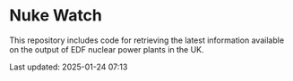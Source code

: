 # Nuke Watch

This repository includes code for retrieving the latest information available on the output of EDF nuclear power plants in the UK.

Last updated: 2025-01-24 07:13